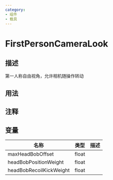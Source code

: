 ```yaml
---
category: 
- 组件
- 载具
---
```

# FirstPersonCameraLook
## 描述

第一人称自由视角，允许相机随操作转动

## 用法

## 注释

## 变量
| 名称 | 类型 | 描述 |
| ----------- | ----------- | ----------- |
| maxHeadBobOffset | float |  |  
| headBobPositionWeight  | float |  |  
| headBobRecoilKickWeight  | float |  |  
